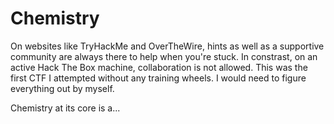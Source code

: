 # Chemistry

On websites like TryHackMe and OverTheWire, hints as well as a supportive community are always there to help when you're stuck. In constrast, on an active Hack The Box machine, collaboration is not allowed. This was the first CTF I attempted without any training wheels. I would need to figure everything out by myself.

Chemistry at its core is a...